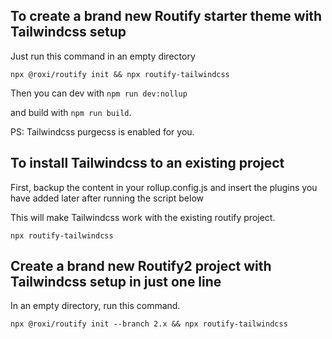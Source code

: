 ## To create a brand new Routify starter theme with Tailwindcss setup

Just run this command in an empty directory

```shell
npx @roxi/routify init && npx routify-tailwindcss
```

Then you can dev with `npm run dev:nollup`

and build with `npm run build`.

PS: Tailwindcss purgecss is enabled for you.

## To install Tailwindcss to an existing project

First, backup the content in your rollup.config.js
and insert the plugins you have added later after running the script below

This will make Tailwindcss work with the existing routify project.

```shell
npx routify-tailwindcss
```

## Create a brand new Routify2 project with Tailwindcss setup in just one line

In an empty directory, run this command.

```shell
npx @roxi/routify init --branch 2.x && npx routify-tailwindcss
```
